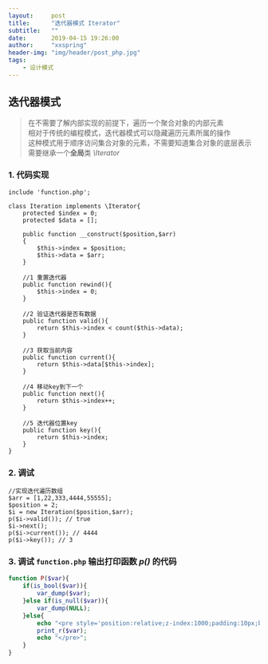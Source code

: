 ```yaml
---
layout:     post
title:      "迭代器模式 Iterator"
subtitle:   ""
date:       2019-04-15 19:26:00
author:     "xxspring"
header-img: "img/header/post_php.jpg"
tags:
    - 设计模式
---
```


## 迭代器模式

> 在不需要了解内部实现的前提下，遍历一个聚合对象的内部元素  
> 相对于传统的编程模式，迭代器模式可以隐藏遍历元素所属的操作  
> 这种模式用于顺序访问集合对象的元素，不需要知道集合对象的底层表示  
> 需要继承一个**全局**类 *\\Iterator*

### 1. 代码实现

```
include 'function.php';

class Iteration implements \Iterator{
    protected $index = 0;
    protected $data = [];

    public function __construct($position,$arr)
    {
        $this->index = $position;
        $this->data = $arr;
    }

    //1 重置迭代器
    public function rewind(){
        $this->index = 0;
    }

    //2 验证迭代器是否有数据
    public function valid(){
        return $this->index < count($this->data);
    }

    //3 获取当前内容
    public function current(){
        return $this->data[$this->index];
    }

    //4 移动key到下一个
    public function next(){
        return $this->index++;
    }

    //5 迭代器位置key
    public function key(){
        return $this->index;
    }
}
```

### 2. 调试

```
//实现迭代遍历数组
$arr = [1,22,333,4444,55555];
$position = 2;
$i = new Iteration($position,$arr);
p($i->valid()); // true
$i->next();
p($i->current()); // 4444
p($i->key()); // 3
```

### 3. 调试 `function.php` 输出打印函数 *p()* 的代码  

```php
function P($var){
    if(is_bool($var)){
        var_dump($var);
    }else if(is_null($var)){
        var_dump(NULL);
    }else{
        echo "<pre style='position:relative;z-index:1000;padding:10px;border-radius:5px;background:#f5f5f5;border:1px solid #aaa;font-size:14px;line-height:18px;opacity:0.9;'>";
        print_r($var);
        echo "</pre>";
    }
}
```
